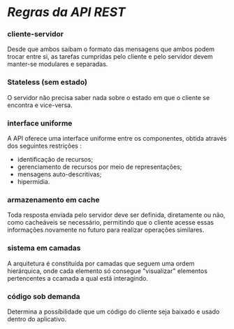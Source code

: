 # ***Regras da API REST***


### cliente-servidor
  Desde que ambos saibam o formato das mensagens que ambos podem trocar entre si, as tarefas cumpridas pelo cliente e pelo servidor devem manter-se modulares e separadas.

### Stateless (sem estado)
  O servidor não precisa saber nada sobre o estado em que o cliente se encontra e vice-versa.
  
### interface uniforme
  A API oferece uma interface uniforme entre os componentes, obtida através dos seguintes restrições :
  - identificação de recursos;
  - gerenciamento de recursos por meio de representações;
  - mensagens auto-descritivas;
  - hipermídia.
 
### armazenamento em cache
  Toda resposta enviada pelo servidor deve ser definida, diretamente ou não, como cacheáveis se necessário, permitindo que o cliente acesse essas informações novamente no futuro para realizar operações similares.
  
### sistema em camadas
  A arquitetura é constituída por camadas que seguem uma ordem hierárquica, onde cada elemento só consegue "visualizar" elementos pertencentes a ccamada a qual está interagindo.
  
### código sob demanda
  Determina a possíbilidade que um código do cliente seja baixado e usado dentro do aplicativo.
